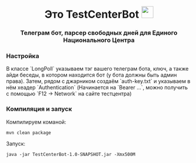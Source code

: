 <h1 align="center">Это <a target="_blank">TestCenterBot</a> 
<img src="https://github.com/blackcater/blackcater/raw/main/images/Hi.gif" height="32"/></h1>
<h3 align="center">Телеграм бот, парсер свободных дней для Единого Национального Центра</h3>

<h3>Настройка</h3>
В классе `LongPoll` указываем тэг вашего телеграм бота, ключ, а также айди беседы, в котором находится бот (у бота должны быть админ права).
Затем, рядом с джарником создаём `auth-key.txt` и указываем в нём хеадер `Authentication` (Начинается на `Bearer ...`, можно получить с помощью `F12 -> Network` на сайте тестцентра)

<h3>Компиляция и запуск</h3>

Компилируем команой:
```
mvn clean package
```

Запуск:
```
java -jar TestCenterBot-1.0-SNAPSHOT.jar -Xmx500M
```

